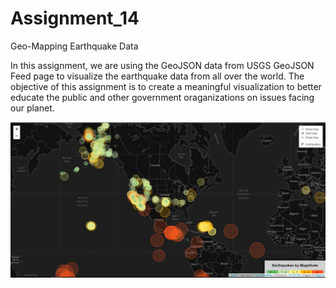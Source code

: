 # Assignment_14
Geo-Mapping Earthquake Data


In this assignment, we are using the GeoJSON data from USGS GeoJSON Feed page to visualize the earthquake data from all over the world. The objective of this assignment is to create a meaningful visualization to better educate the public and other government oraganizations on issues facing our planet.

![alt text](Earthquake_Map.png)